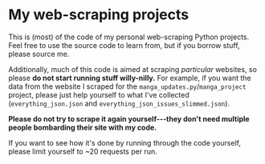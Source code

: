 # My web-scraping projects

This is (most) of the code of my personal web-scraping Python projects.  
Feel free to use the source code to learn from, but if you borrow stuff, please source me.

Additionally, much of this code is aimed at scraping _particular_ websites, so please **do not start running stuff willy-nilly.** 
For example, if you want the data from the website I scraped for the `manga_updates.py`/`manga_project` project, please 
just help yourself to what I've collected (`everything_json.json` and `everything_json_issues_slimmed.json`). 

**Please do not try to scrape it again yourself---they don't need multiple people bombarding their site with my code.**

If you want to see how it's done by running through the code yourself, please limit yourself to ~20 requests per run.
